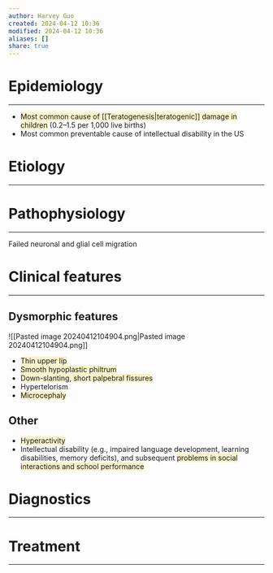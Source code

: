 ```yaml
---
author: Harvey Guo
created: 2024-04-12 10:36
modified: 2024-04-12 10:36
aliases: []
share: true
---
```

# Epidemiology
---
- <span style="background:rgba(240, 200, 0, 0.2)">Most common cause of [[Teratogenesis|teratogenic]] damage in children</span> (0.2–1.5 per 1,000 live births) 
- Most common preventable cause of intellectual disability in the US

# Etiology
---


# Pathophysiology
---
Failed neuronal and glial cell migration

# Clinical features
---
## Dysmorphic features
![[Pasted image 20240412104904.png|Pasted image 20240412104904.png]]
- <span style="background:rgba(240, 200, 0, 0.2)">Thin upper lip</span>
- <span style="background:rgba(240, 200, 0, 0.2)">Smooth hypoplastic philtrum</span>
- <span style="background:rgba(240, 200, 0, 0.2)">Down-slanting, short palpebral fissures</span>
- Hypertelorism
- <span style="background:rgba(240, 200, 0, 0.2)">Microcephaly</span>
## Other
- <span style="background:rgba(240, 200, 0, 0.2)">Hyperactivity</span>
- Intellectual disability (e.g., impaired language development, learning disabilities, memory deficits), and subsequent <span style="background:rgba(240, 200, 0, 0.2)">problems in social interactions and school performance</span>

# Diagnostics
---


# Treatment
---

